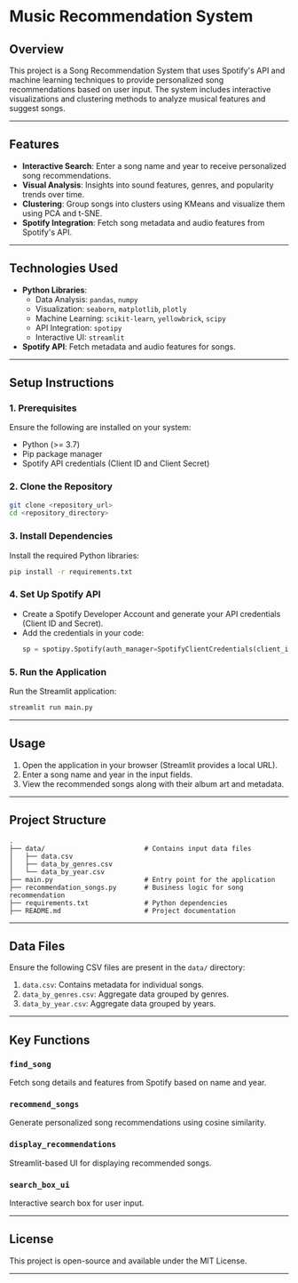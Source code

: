 
# **Music Recommendation System**

## **Overview**
This project is a Song Recommendation System that uses Spotify's API and machine learning techniques to provide personalized song recommendations based on user input. The system includes interactive visualizations and clustering methods to analyze musical features and suggest songs.

---

## **Features**
- **Interactive Search**: Enter a song name and year to receive personalized song recommendations.
- **Visual Analysis**: Insights into sound features, genres, and popularity trends over time.
- **Clustering**: Group songs into clusters using KMeans and visualize them using PCA and t-SNE.
- **Spotify Integration**: Fetch song metadata and audio features from Spotify's API.

---

## **Technologies Used**
- **Python Libraries**: 
  - Data Analysis: `pandas`, `numpy`
  - Visualization: `seaborn`, `matplotlib`, `plotly`
  - Machine Learning: `scikit-learn`, `yellowbrick`, `scipy`
  - API Integration: `spotipy`
  - Interactive UI: `streamlit`
- **Spotify API**: Fetch metadata and audio features for songs.

---

## **Setup Instructions**

### **1. Prerequisites**
Ensure the following are installed on your system:
- Python (>= 3.7)
- Pip package manager
- Spotify API credentials (Client ID and Client Secret)

### **2. Clone the Repository**
```bash
git clone <repository_url>
cd <repository_directory>
```

### **3. Install Dependencies**
Install the required Python libraries:

```bash
pip install -r requirements.txt
```

### **4. Set Up Spotify API**
- Create a Spotify Developer Account and generate your API credentials (Client ID and Secret).
- Add the credentials in your code:
  ```python
  sp = spotipy.Spotify(auth_manager=SpotifyClientCredentials(client_id="<your_client_id>", client_secret="<your_client_secret>"))
  ```

### **5. Run the Application**
Run the Streamlit application:

```bash
streamlit run main.py
```

---

## **Usage**
1. Open the application in your browser (Streamlit provides a local URL).
2. Enter a song name and year in the input fields.
3. View the recommended songs along with their album art and metadata.

---

## **Project Structure**
```plaintext
.
├── data/                         # Contains input data files
│   ├── data.csv
│   ├── data_by_genres.csv
│   └── data_by_year.csv
├── main.py                       # Entry point for the application
├── recommendation_songs.py       # Business logic for song recommendation
├── requirements.txt              # Python dependencies
├── README.md                     # Project documentation
```

---

## **Data Files**
Ensure the following CSV files are present in the `data/` directory:
1. `data.csv`: Contains metadata for individual songs.
2. `data_by_genres.csv`: Aggregate data grouped by genres.
3. `data_by_year.csv`: Aggregate data grouped by years.

---

## **Key Functions**
### **`find_song`**
Fetch song details and features from Spotify based on name and year.

### **`recommend_songs`**
Generate personalized song recommendations using cosine similarity.

### **`display_recommendations`**
Streamlit-based UI for displaying recommended songs.

### **`search_box_ui`**
Interactive search box for user input.

---

## **License**
This project is open-source and available under the MIT License.

---
